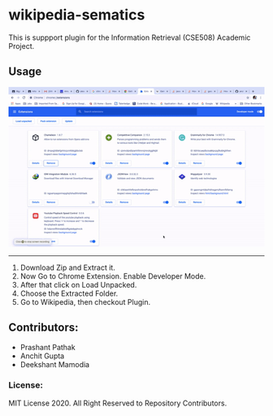# wikipedia-sematics

This is suppport plugin for the Information Retrieval (CSE508) Academic Project. 


## Usage
![](images/howto.gif)

---
1. Download Zip and Extract it.
2. Now Go to Chrome Extension. Enable Developer Mode.
3. After that click on Load Unpacked.
4. Choose the Extracted Folder.
5. Go to Wikipedia, then checkout Plugin.


## Contributors:

* Prashant Pathak
* Anchit Gupta
* Deekshant Mamodia


### License:

MIT License 2020. All Right Reserved to Repository Contributors.
 
